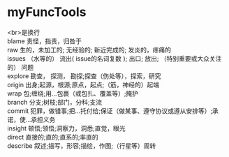 # myFuncTools
\<br\>是换行<br>
blame   责怪，指责，归咎于<br>
raw     生的，未加工的; 无经验的; 新近完成的; 发炎的，疼痛的<br>
issues  （水等的） 流出( issue的名词复数 ); 出口; 放出; （特别重要或大众关注的） 问题<br>
explore 勘查， 探测， 勘探;探查（伤处等），探索，研究<br>
origin  出身;起源，根源;原点，起点;（筋，神经的）起端<br>
wrap    包;缠绕;用…包裹（或包扎、覆盖等）;掩护<br>
branch  分支;树枝;部门，分科;支流<br>
commit  犯罪，做错事;把…托付给;保证（做某事、遵守协议或遵从安排等）;承诺，使…承担义务<br>
insight 顿悟;领悟;洞察力，洞悉;直觉，眼光<br>
direct  直接的;直的;直系的;率直的<br>
describe  叙述;描写，形容;描绘，作图;（行星等）周转<br>
